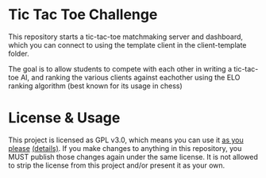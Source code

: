 # Tic Tac Toe Challenge

This repository starts a tic-tac-toe matchmaking server and dashboard, which you can connect to using the template client in the client-template folder.

The goal is to allow students to compete with each other in writing a tic-tac-toe AI, and ranking the various clients against eachother using the ELO ranking algorithm (best known for its usage in chess)

# License & Usage
This project is licensed as GPL v3.0, which means you can use it [as you please](https://choosealicense.com/licenses/gpl-3.0/) [(details)](https://choosealicense.com/licenses/gpl-3.0/). If you make changes to anything in this repository, you MUST publish those changes again under the same license. It is not allowed to strip the license from this project and/or present it as your own.
